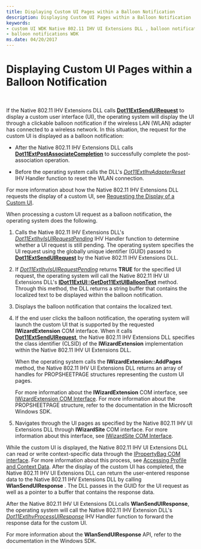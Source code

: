```yaml
---
title: Displaying Custom UI Pages within a Balloon Notification
description: Displaying Custom UI Pages within a Balloon Notification
keywords:
- custom UI WDK Native 802.11 IHV UI Extensions DLL , balloon notifications
- balloon notifications WDK
ms.date: 04/20/2017
---
```


# Displaying Custom UI Pages within a Balloon Notification




 

If the Native 802.11 IHV Extensions DLL calls [**Dot11ExtSendUIRequest**](/windows-hardware/drivers/ddi/wlanihv/nc-wlanihv-dot11ext_send_ui_request) to display a custom user interface (UI), the operating system will display the UI through a clickable balloon notification if the wireless LAN (WLAN) adapter has connected to a wireless network. In this situation, the request for the custom UI is displayed as a balloon notification:

-   After the Native 802.11 IHV Extensions DLL calls [**Dot11ExtPostAssociateCompletion**](/windows-hardware/drivers/ddi/wlanihv/nc-wlanihv-dot11ext_post_associate_completion) to successfully complete the post-association operation.

-   Before the operating system calls the DLL's [*Dot11ExtIhvAdapterReset*](/windows-hardware/drivers/ddi/wlanihv/nc-wlanihv-dot11extihv_adapter_reset) IHV Handler function to reset the WLAN connection.

For more information about how the Native 802.11 IHV Extensions DLL requests the display of a custom UI, see [Requesting the Display of a Custom UI](requesting-the-display-of-a-custom-ui.md).

When processing a custom UI request as a balloon notification, the operating system does the following.

1.  Calls the Native 802.11 IHV Extensions DLL's [*Dot11ExtIhvIsUIRequestPending*](/windows-hardware/drivers/ddi/wlanihv/nc-wlanihv-dot11extihv_is_ui_request_pending) IHV Handler function to determine whether a UI request is still pending. The operating system specifies the UI request using the globally unique identifier (GUID) passed to [**Dot11ExtSendUIRequest**](/windows-hardware/drivers/ddi/wlanihv/nc-wlanihv-dot11ext_send_ui_request) by the Native 802.11 IHV Extensions DLL.

2.  If [*Dot11ExtIhvIsUIRequestPending*](/windows-hardware/drivers/ddi/wlanihv/nc-wlanihv-dot11extihv_is_ui_request_pending) returns **TRUE** for the specified UI request, the operating system will call the Native 802.11 IHV UI Extensions DLL's [**IDot11ExtUI::GetDot11ExtUIBalloonText**](/previous-versions/windows/hardware/wireless/ff553771(v=vs.85)) method. Through this method, the DLL returns a string buffer that contains the localized text to be displayed within the balloon notification.

3.  Displays the balloon notification that contains the localized text.

4.  If the end user clicks the balloon notification, the operating system will launch the custom UI that is supported by the requested **IWizardExtension** COM interface. When it calls [**Dot11ExtSendUIRequest**](/windows-hardware/drivers/ddi/wlanihv/nc-wlanihv-dot11ext_send_ui_request), the Native 802.11 IHV Extensions DLL specifies the class identifier (CLSID) of the **IWizardExtension** implementation within the Native 802.11 IHV UI Extensions DLL.

    When the operating system calls the **IWizardExtension::AddPages** method, the Native 802.11 IHV UI Extensions DLL returns an array of handles for PROPSHEETPAGE structures representing the custom UI pages.

    For more information about the **IWizardExtension** COM interface, see [IWizardExtension COM Interface](/windows/win32/api/shobjidl/nn-shobjidl-iwizardextension). For more information about the PROPSHEETPAGE structure, refer to the documentation in the Microsoft Windows SDK.

5.  Navigates through the UI pages as specified by the Native 802.11 IHV UI Extensions DLL through **IWizardSite** COM interface. For more information about this interface, see [IWizardSite COM Interface](/windows/win32/api/shobjidl/nn-shobjidl-iwizardsite).

While the custom UI is displayed, the Native 802.11 IHV UI Extensions DLL can read or write context-specific data through the [IPropertyBag COM interface](/previous-versions/windows/internet-explorer/ie-developer/platform-apis/aa768196(v=vs.85)). For more information about this process, see [Accessing Profile and Context Data](accessing-profile-and-context-data.md). After the display of the custom UI has completed, the Native 802.11 IHV UI Extensions DLL can return the user-entered response data to the Native 802.11 IHV Extensions DLL by calling **WlanSendUIResponse** . The DLL passes in the GUID for the UI request as well as a pointer to a buffer that contains the response data.

After the Native 802.11 IHV UI Extensions DLLcalls **WlanSendUIResponse**, the operating system will call the Native 802.11 IHV Extension DLL's [*Dot11ExtIhvProcessUIResponse*](/windows-hardware/drivers/ddi/wlanihv/nc-wlanihv-dot11extihv_process_ui_response) IHV Handler function to forward the response data for the custom UI.

For more information about the **WlanSendUIResponse** API, refer to the documentation in the Windows SDK.

 

 
